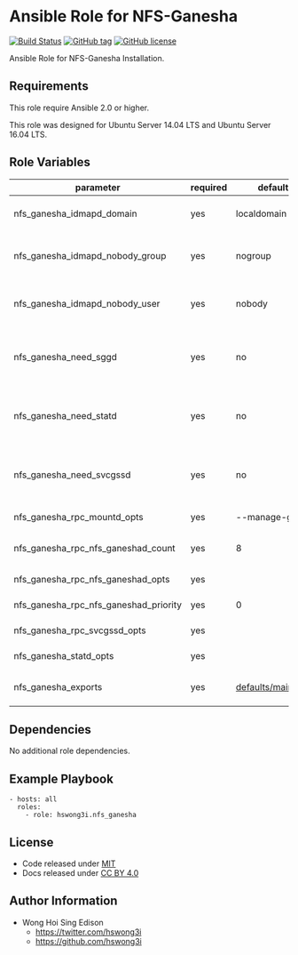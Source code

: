 Ansible Role for NFS-Ganesha
====================

[![Build Status](https://travis-ci.org/pantarei/ansible-role-nfs-ganesha.svg?branch=master)](https://travis-ci.org/pantarei/ansible-role-nfs-ganesha)
[![GitHub tag](https://img.shields.io/github/tag/pantarei/ansible-role-nfs-ganesha.svg)](https://github.com/pantarei/ansible-role-nfs-ganesha)
[![GitHub license](https://img.shields.io/github/license/pantarei/ansible-role-nfs-ganesha.svg)](https://github.com/pantarei/ansible-role-nfs-ganesha/blob/master/LICENSE)

Ansible Role for NFS-Ganesha Installation.

Requirements
------------

This role require Ansible 2.0 or higher.

This role was designed for Ubuntu Server 14.04 LTS and Ubuntu Server 16.04 LTS.

Role Variables
--------------

<table>
<colgroup>
<col width="20%" />
<col width="20%" />
<col width="20%" />
<col width="20%" />
<col width="20%" />
</colgroup>
<thead>
<tr class="header">
<th>parameter</th>
<th>required</th>
<th>default</th>
<th>choices</th>
<th>comments</th>
</tr>
</thead>
<tbody>
<tr class="odd">
<td>nfs_ganesha_idmapd_domain</td>
<td>yes</td>
<td>localdomain</td>
<td></td>
<td>The local NFS-Ganeshav4 domain name.</td>
</tr>
<tr class="even">
<td>nfs_ganesha_idmapd_nobody_group</td>
<td>yes</td>
<td>nogroup</td>
<td></td>
<td>Local group name to be used when a mapping cannot be completed.</td>
</tr>
<tr class="odd">
<td>nfs_ganesha_idmapd_nobody_user</td>
<td>yes</td>
<td>nobody</td>
<td></td>
<td>Local user name to be used when a mapping cannot be completed.</td>
</tr>
<tr class="even">
<td>nfs_ganesha_need_sggd</td>
<td>yes</td>
<td>no</td>
<td></td>
<td>Do you want to start the gssd daemon? It is required for Kerberos mounts.</td>
</tr>
<tr class="odd">
<td>nfs_ganesha_need_statd</td>
<td>yes</td>
<td>no</td>
<td></td>
<td>Do you want to start the statd daemon? It is not needed for NFS-Ganeshav4.</td>
</tr>
<tr class="even">
<td>nfs_ganesha_need_svcgssd</td>
<td>yes</td>
<td>no</td>
<td></td>
<td>Do you want to start the svcgssd daemon? It is only required for Kerberos exports.</td>
</tr>
<tr class="odd">
<td>nfs_ganesha_rpc_mountd_opts</td>
<td>yes</td>
<td>--manage-gids</td>
<td></td>
<td>Options for rpc.mountd.</td>
</tr>
<tr class="even">
<td>nfs_ganesha_rpc_nfs_ganeshad_count</td>
<td>yes</td>
<td>8</td>
<td></td>
<td>Number of servers to start up.</td>
</tr>
<tr class="odd">
<td>nfs_ganesha_rpc_nfs_ganeshad_opts</td>
<td>yes</td>
<td></td>
<td></td>
<td>Options for rpc.nfs_ganeshad.</td>
</tr>
<tr class="even">
<td>nfs_ganesha_rpc_nfs_ganeshad_priority</td>
<td>yes</td>
<td>0</td>
<td></td>
<td>Runtime priority of server.</td>
</tr>
<tr class="odd">
<td>nfs_ganesha_rpc_svcgssd_opts</td>
<td>yes</td>
<td></td>
<td></td>
<td>Options for rpc.svcgssd.</td>
</tr>
<tr class="even">
<td>nfs_ganesha_statd_opts</td>
<td>yes</td>
<td></td>
<td></td>
<td>Options for rpc.statd.</td>
</tr>
<tr class="odd">
<td>nfs_ganesha_exports</td>
<td>yes</td>
<td><a href="https://github.com/pantarei/ansible-role-nfs_ganesha/blob/master/defaults/main.yml">defaults/main.yml</a></td>
<td></td>
<td>A list of exports in &quot;folder&quot;: &quot;options&quot; style.</td>
</tr>
</tbody>
</table>

Dependencies
------------

No additional role dependencies.

Example Playbook
----------------

    - hosts: all
      roles:
        - role: hswong3i.nfs_ganesha

License
-------

-   Code released under [MIT](https://github.com/pantarei/ansible-role-nfs-ganesha/blob/master/LICENSE)
-   Docs released under [CC BY 4.0](http://creativecommons.org/licenses/by/4.0/)

Author Information
------------------

-   Wong Hoi Sing Edison
    -   <a href="https://twitter.com/hswong3i" class="uri" class="uri">https://twitter.com/hswong3i</a>
    -   <a href="https://github.com/hswong3i" class="uri" class="uri">https://github.com/hswong3i</a>

